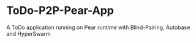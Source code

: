 # ToDo-P2P-Pear-App
A ToDo application running on Pear runtime with Blind-Pairing, Autobase and HyperSwarm
